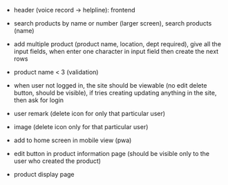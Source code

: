  - header (voice record -> helpline): frontend 
 
 - search products by name or number (larger screen), search products (name)
 
 - add multiple product (product name, location, dept required), give all the input fields, when enter one character in input field then create the next rows 
 
 - product name < 3 (validation)
 
 - when user not logged in, the site should be viewable (no edit delete button, should be visible), if tries creating updating anything in the site, then ask for login 

 - user remark (delete icon for only that particular user)

 - image (delete icon only for that particular user)

 - add to home screen in mobile view (pwa)

 - edit button in product information page (should be visible only to the user who created the product)

 - product display page 